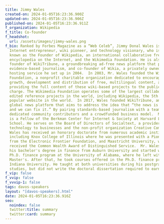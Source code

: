```yaml
---
title: Jimmy Wales
created-on: 2024-01-05T16:23:36.900Z
updated-on: 2024-01-05T16:23:36.906Z
published-on: 2024-01-05T16:23:36.911Z
f_organization: Wikipedia
f_title: Co-founder
f_headshot:
  url: /assets/images/jimmy-wales.png
f_bio: Ranked by Forbes Magazine as a “Web Celeb”, Jimmy Donal Wales is a U.S.
  Internet entrepreneur, wiki pioneer, and technology visionary, who is best
  known as the Founder of Wikipedia, an international collaborative free content
  encyclopedia on the Internet, and the Wikimedia Foundation. He is also the
  founder of WikiTribune, a groundbreaking ad-free news platform that produces
  evidence-based journalism, and co-founder of Wikia, a privately owned free web
  hosting service he set up in 2004.  In 2003, Mr. Wales founded the Wikimedia
  Foundation, a nonprofit charitable organization dedicated to encouraging the
  growth, development and distribution of free, multilingual content, and to
  providing the full content of these wiki-based projects to the public free of
  charge. The Wikimedia Foundation operates some of the largest collaboratively
  edited reference projects in the world, including Wikipedia, the 5th most
  popular website in the world.  In 2017, Wales founded WikiTribune, an ad-free
  global news platform that aims to address the idea that “the news is broken
  and we can fix it.” By pairing standards-based journalism with a team of
  dedicated community contributors and a crowdfunded business model.  Mr. Wales
  is a Fellow of the Berkman Center for Internet & Society at Harvard Law
  School. He serves on the Board of Directors of Socialtext, a provider of wiki
  technology to businesses and the non-profit organization Creative Commons. Mr.
  Wales has received an honorary doctorate from numerous academic institutions,
  including Knox College of Illinois where he was presented with a Pioneer Award
  from the Electronic Frontier Foundation, and Maastricht University, where he
  received the Common Wealth Award of Distinguished Service.  Mr. Wales received
  his bachelor's degree in finance from Auburn University and started with the
  Ph.D. finance program at the University of Alabama, where he left with a
  Master's. After that, he took courses offered in the Ph.D. finance program at
  Indiana University. He taught at both universities during his postgraduate
  studies, but did not write the doctoral dissertation required to earn a Ph.D.
f_vip: false
f_vvip: false
f_vvvip-1: false
tags: davos-speakers
layout: "[davos-speakers].html"
date: 2024-01-05T16:23:36.916Z
seo:
  noindex: false
  twitter:title: summary
  twitter:card: summary
---
```

